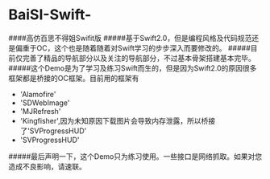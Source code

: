 # BaiSI-Swift-
####高仿百思不得姐Swifit版
#####基于Swift2.0，但是编程风格及代码规范还是偏重于OC，这个也是随着随着对Swift学习的步步深入而要修改的。
#####目前仅完善了精品的导航部分以及关注的导航部分，不过基本骨架搭建基本完毕。
#####这个Demo是为了学习及练习Swift而生的，但是因为Swift2.0的原因很多框架都是桥接的OC框架。目前用的框架有
- 'Alamofire'
- 'SDWebImage'
- 'MJRefresh'
- 'Kingfisher',因为未知原因下载图片会导致内存泄露，所以桥接了'SVProgressHUD'
- 'SVProgressHUD'

#####最后声明一下，这个Demo只为练习使用。一些接口是网络抓取。如果对您造成不良影响，请速联。 
